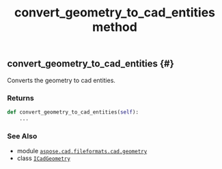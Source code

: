 ﻿---
title: convert_geometry_to_cad_entities method
second_title: Aspose.CAD for Python via .NET API References
description: 
type: docs
weight: 30
url: /python-net/aspose.cad.fileformats.cad.geometry/icadgeometry/convert_geometry_to_cad_entities/
is_root: false
---

## convert_geometry_to_cad_entities {#}

Converts the geometry to cad entities.


### Returns 





```python
def convert_geometry_to_cad_entities(self):
    ...
```





### See Also
* module [`aspose.cad.fileformats.cad.geometry`](../../)
* class [`ICadGeometry`](/cad/python-net/aspose.cad.fileformats.cad.geometry/icadgeometry)
